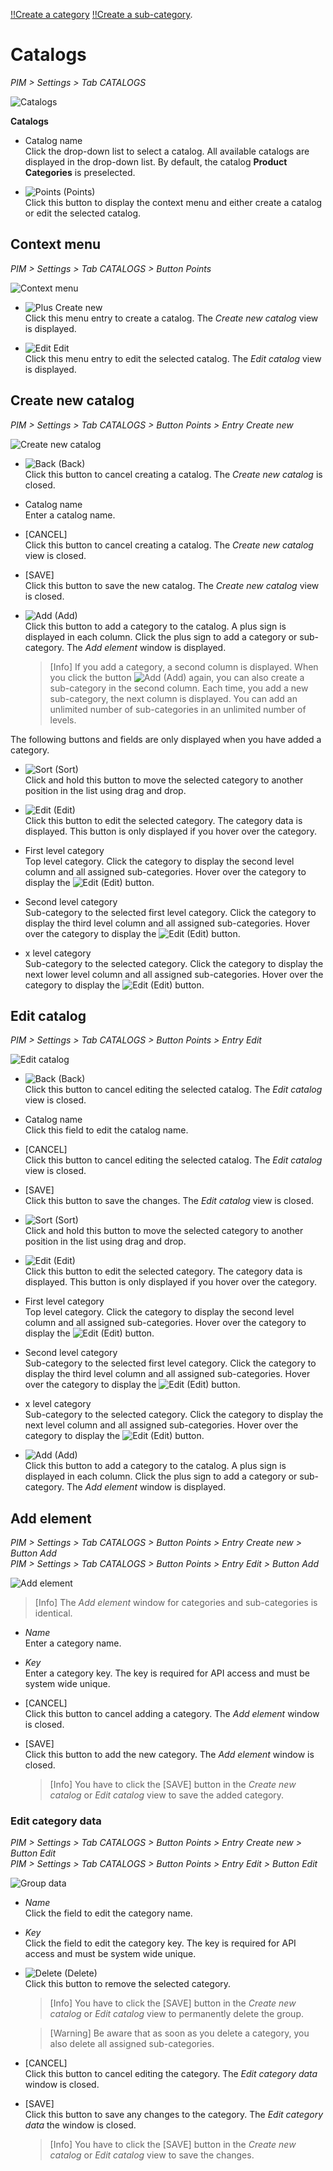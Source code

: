 [!!Create a category](../Integration/06_ManageCatalogs.md#create-a-category)
[!!Create a sub-category](../Integration/06_ManageCatalogs.md#create-a-sub-category).


# Catalogs

[comment]: <> (UI will be changed)

*PIM > Settings > Tab CATALOGS*

![Catalogs](../../Assets/Screenshots/PIM/Settings/Catalogs/Catalogs.png "[Catalogs]")

**Catalogs**

- Catalog name   
  Click the drop-down list to select a catalog. All available catalogs are displayed in the drop-down list. By default, the catalog **Product Categories** is preselected.

- ![Points](../../Assets/Icons/Points01.png "[Points]") (Points)  
  Click this button to display the context menu and either create a catalog or edit the selected catalog.

## Context menu

*PIM > Settings > Tab CATALOGS > Button Points*

![Context menu](../../Assets/Screenshots/PIM/Settings/Catalogs/ContextMenu.png "[Context menu]")

- ![Plus](../../Assets/Icons/Plus06.png "[Plus]") Create new   
  Click this menu entry to create a catalog. The *Create new catalog* view is displayed.

- ![Edit](../../Assets/Icons/Edit02.png "[Edit]") Edit   
  Click this menu entry to edit the selected catalog. The *Edit catalog* view is displayed.


## Create new catalog

*PIM > Settings > Tab CATALOGS > Button Points > Entry Create new*

![Create new catalog](../../Assets/Screenshots/PIM/Settings/Catalogs/CreateNewCatalog.png "[Create new catalog]")

- ![Back](../../Assets/Icons/Back02.png "[Back]") (Back)   
  Click this button to cancel creating a catalog. The *Create new catalog* is closed.

- Catalog name   
  Enter a catalog name.

- [CANCEL]   
  Click this button to cancel creating a catalog. The *Create new catalog* view is closed.

- [SAVE]   
  Click this button to save the new catalog. The *Create new catalog* view is closed.

- ![Add](../../Assets/Icons/Plus01.png "[Add]") (Add)   
  Click this button to add a category to the catalog. A plus sign is displayed in each column. Click the plus sign to add a category or sub-category. The *Add element* window is displayed.   

  > [Info] If you add a category, a second column is displayed. When you click the button ![Add](../../Assets/Icons/Plus01.png "[Add]") (Add) again, you can also create a sub-category in the second column. Each time, you add a new sub-category, the next column is displayed. You can add an unlimited number of sub-categories in an unlimited number of levels.

The following buttons and fields are only displayed when you have added a category.

- ![Sort](../../Assets/Icons/Sort01.png "[Sort]") (Sort)   
  Click and hold this button to move the selected category to another position in the list using drag and drop.

- ![Edit](../../Assets/Icons/Edit03.png "[Edit]") (Edit)   
  Click this button to edit the selected category. The category data is displayed. This button is only displayed if you hover over the category.

- First level category   
  Top level category. Click the category to display the second level column and all assigned sub-categories. Hover over the category to display the ![Edit](../../Assets/Icons/Edit03.png "[Edit]") (Edit) button.

- Second level category   
  Sub-category to the selected first level category. Click the category to display the third level column and all assigned sub-categories. Hover over the category to display the ![Edit](../../Assets/Icons/Edit03.png "[Edit]") (Edit) button.

- x level category   
  Sub-category to the selected category. Click the category to display the next lower level column and all assigned sub-categories. Hover over the category to display the ![Edit](../../Assets/Icons/Edit03.png "[Edit]") (Edit) button.


## Edit catalog

*PIM > Settings > Tab CATALOGS > Button Points > Entry Edit*

![Edit catalog](../../Assets/Screenshots/PIM/Settings/Catalogs/EditCatalog.png "[Edit catalog]")

- ![Back](../../Assets/Icons/Back02.png "[Back]") (Back)   
  Click this button to cancel editing the selected catalog. The *Edit catalog* view is closed.

- Catalog name   
  Click this field to edit the catalog name.

- [CANCEL]   
  Click this button to cancel editing the selected catalog. The *Edit catalog* view is closed.

- [SAVE]   
  Click this button to save the changes. The *Edit catalog* view is closed.

- ![Sort](../../Assets/Icons/Sort01.png "[Sort]") (Sort)   
  Click and hold this button to move the selected category to another position in the list using drag and drop.

- ![Edit](../../Assets/Icons/Edit03.png "[Edit]") (Edit)   
  Click this button to edit the selected category. The category data is displayed. This button is only displayed if you hover over the category.

- First level category   
  Top level category. Click the category to display the second level column and all assigned sub-categories. Hover over the category to display the ![Edit](../../Assets/Icons/Edit03.png "[Edit]") (Edit) button.

- Second level category   
  Sub-category to the selected first level category. Click the category to display the third level column and all assigned sub-categories. Hover over the category to display the ![Edit](../../Assets/Icons/Edit03.png "[Edit]") (Edit) button.

- x level category   
  Sub-category to the selected category. Click the category to display the next level column and all assigned sub-categories. Hover over the category to display the ![Edit](../../Assets/Icons/Edit03.png "[Edit]") (Edit) button.

- ![Add](../../Assets/Icons/Plus01.png "[Add]") (Add)   
  Click this button to add a category to the catalog. A plus sign is displayed in each column. Click the plus sign to add a category or sub-category. The *Add element* window is displayed.   


## Add element

*PIM > Settings > Tab CATALOGS > Button Points > Entry Create new > Button Add*   
*PIM > Settings > Tab CATALOGS > Button Points > Entry Edit > Button Add*

![Add element](../../Assets/Screenshots/PIM/Settings/Catalogs/AddElement.png "[Add element]")

> [Info] The *Add element* window for categories and sub-categories is identical.

- *Name*   
  Enter a category name.

- *Key*   
  Enter a category key. The key is required for API access and must be system wide unique.

- [CANCEL]   
  Click this button to cancel adding a category. The *Add element* window is closed.

- [SAVE]   
  Click this button to add the new category. The *Add element* window is closed.

  > [Info] You have to click the [SAVE] button in the *Create new catalog* or *Edit catalog* view to save the added category.


### Edit category data

*PIM > Settings > Tab CATALOGS > Button Points > Entry Create new > Button Edit*   
*PIM > Settings > Tab CATALOGS > Button Points > Entry Edit > Button Edit*

![Group data](../../Assets/Screenshots/PIM/Settings/Catalogs/CategoryData.png "[Group data]")

- *Name*   
  Click the field to edit the category name.

- *Key*   
  Click the field to edit the category key. The key is required for API access and must be system wide unique.

- ![Delete](../../Assets/Icons/Trash01.png "[Delete]") (Delete)   
  Click this button to remove the selected category.

  > [Info] You have to click the [SAVE] button in the *Create new catalog* or *Edit catalog* view to permanently delete the group.

  > [Warning] Be aware that as soon as you delete a category, you also delete all assigned sub-categories.

- [CANCEL]   
  Click this button to cancel editing the category. The *Edit category data* window is closed.

- [SAVE]   
  Click this button to save any changes to the category. The *Edit category data* the window is closed.

  > [Info] You have to click the [SAVE] button in the *Create new catalog* or *Edit catalog* view to save the changes.
